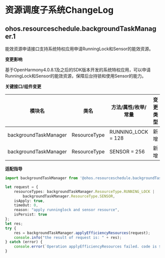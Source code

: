 # 资源调度子系统ChangeLog

## ohos.resourceschedule.backgroundTaskManager.1  

能效资源申请接口支持系统特权应用申请RunningLock和Sensor的能效资源。

**变更影响**

基于OpenHarmony4.0.8.1及之后的SDK版本开发的系统特权应用，可以申请RunningLock和Sensor的能效资源，保障后台持锁和使用Sensor的能力。

**关键接口/组件变更**

| 模块名                | 类名         | 方法/属性/枚举/常量 | 变更类型 |
| --------------------- | ------------ | ------------------- | -------- |
| backgroundTaskManager | ResourceType | RUNNING_LOCK = 128  | 新增     |
| backgroundTaskManager | ResourceType | SENSOR = 256        | 新增     |

**适配指导**<br>

```ts
import backgroundTaskManager from '@ohos.resourceschedule.backgroundTaskManager';

let request = {
    resourceTypes: backgroundTaskManager.ResourceType.RUNNING_LOCK |
        backgroundTaskManager.ResourceType.SENSOR,
    isApply: true,
    timeOut: 0,
    reason: "apply runninglock and sensor resource",
    isPersist: true
};
let res;
try {
    res = backgroundTaskManager.applyEfficiencyResources(request);
    console.info("the result of request is: " + res);
} catch (error) {
    console.error(`Operation applyEfficiencyResources failed. code is ${error.code} message is ${error.message}`);
}
```
